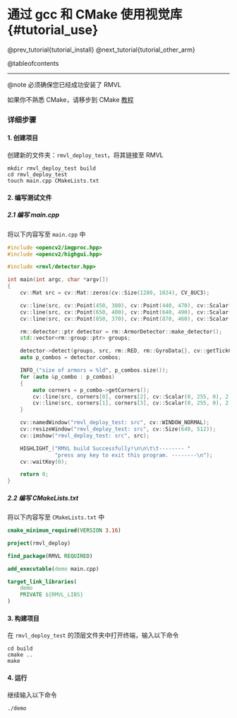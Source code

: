 通过 gcc 和 CMake 使用视觉库 {#tutorial_use}
============

@prev_tutorial{tutorial_install}
@next_tutorial{tutorial_other_arm}

@tableofcontents

------

@note 必须确保您已经成功安装了 RMVL

如果你不熟悉 CMake，请移步到 CMake [教程](https://cmake.org/cmake/help/latest) 

### 详细步骤

#### 1. 创建项目

创建新的文件夹：`rmvl_deploy_test`，将其链接至 RMVL

```shell
mkdir rmvl_deploy_test build
cd rmvl_deploy_test
touch main.cpp CMakeLists.txt
```

#### 2. 编写测试文件

##### 2.1 编写 main.cpp

将以下内容写至 `main.cpp` 中

```cpp
#include <opencv2/imgproc.hpp>
#include <opencv2/highgui.hpp>

#include <rmvl/detector.hpp>

int main(int argc, char *argv[])
{
    cv::Mat src = cv::Mat::zeros(cv::Size(1280, 1024), CV_8UC3);

    cv::line(src, cv::Point(450, 380), cv::Point(440, 470), cv::Scalar(0, 0, 255), 18);
    cv::line(src, cv::Point(650, 400), cv::Point(640, 490), cv::Scalar(0, 0, 255), 18);
    cv::line(src, cv::Point(850, 370), cv::Point(870, 460), cv::Scalar(0, 0, 255), 18);

    rm::detector::ptr detector = rm::ArmorDetector::make_detector();
    std::vector<rm::group::ptr> groups;

    detector->detect(groups, src, rm::RED, rm::GyroData{}, cv::getTickCount());
    auto p_combos = detector.combos;

    INFO_("size of armors = %ld", p_combos.size());
    for (auto &p_combo : p_combos)
    {
        auto corners = p_combo->getCorners();
        cv::line(src, corners[0], corners[2], cv::Scalar(0, 255, 0), 2);
        cv::line(src, corners[1], corners[3], cv::Scalar(0, 255, 0), 2);
    }

    cv::namedWindow("rmvl_deploy_test: src", cv::WINDOW_NORMAL);
    cv::resizeWindow("rmvl_deploy_test: src", cv::Size(640, 512));
    cv::imshow("rmvl_deploy_test: src", src);

    HIGHLIGHT_("RMVL build Successfully!\n\n\t\t-------- "
               "press any key to exit this program. --------\n");
    cv::waitKey(0);

    return 0;
}
```

##### 2.2 编写 CMakeLists.txt

将以下内容写至 `CMakeLists.txt` 中
```cmake
cmake_minimum_required(VERSION 3.16)

project(rmvl_deploy)

find_package(RMVL REQUIRED)

add_executable(demo main.cpp)

target_link_libraries(
    demo
    PRIVATE ${RMVL_LIBS}
)
```

#### 3. 构建项目

在 `rmvl_deploy_test` 的顶层文件夹中打开终端，输入以下命令

```shell
cd build
cmake ..
make
```

#### 4. 运行

继续输入以下命令

```shell
./demo
```
